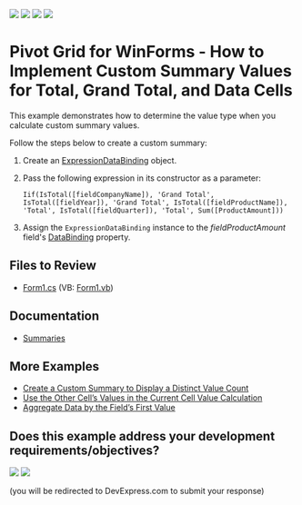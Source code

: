 <!-- default badges list -->
![](https://img.shields.io/endpoint?url=https://codecentral.devexpress.com/api/v1/VersionRange/128582395/22.1.2%2B)
[![](https://img.shields.io/badge/Open_in_DevExpress_Support_Center-FF7200?style=flat-square&logo=DevExpress&logoColor=white)](https://supportcenter.devexpress.com/ticket/details/T555679)
[![](https://img.shields.io/badge/📖_How_to_use_DevExpress_Examples-e9f6fc?style=flat-square)](https://docs.devexpress.com/GeneralInformation/403183)
[![](https://img.shields.io/badge/💬_Leave_Feedback-feecdd?style=flat-square)](#does-this-example-address-your-development-requirementsobjectives)
<!-- default badges end -->

# Pivot Grid for WinForms - How to Implement Custom Summary Values for Total, Grand Total, and Data Cells

This example demonstrates how to determine the value type when you calculate custom summary values.

Follow the steps below to create a custom summary:

1. Create an [ExpressionDataBinding](https://docs.devexpress.com/WindowsForms/DevExpress.XtraPivotGrid.ExpressionDataBinding) object.
2. Pass the following expression in its constructor as a parameter:

    ```
    Iif(IsTotal([fieldCompanyName]), 'Grand Total', IsTotal([fieldYear]), 'Grand Total', IsTotal([fieldProductName]), 'Total', IsTotal([fieldQuarter]), 'Total', Sum([ProductAmount]))
    ``` 
3. Assign the `ExpressionDataBinding` instance to the _fieldProductAmount_ field's [DataBinding](https://docs.devexpress.com/CoreLibraries/DevExpress.XtraPivotGrid.PivotGridFieldBase.DataBinding) property.

## Files to Review 

* [Form1.cs](./CS/WinPivotCustomSummaryCellType/Form1.cs) (VB: [Form1.vb](./VB/VBWinPivotCustomSummaryCellType/Form1.vb))

## Documentation

* [Summaries](https://docs.devexpress.com/WindowsForms/9384/controls-and-libraries/pivot-grid/data-shaping/summarization/summaries)

## More Examples 

* [Create a Custom Summary to Display a Distinct Value Count﻿](https://github.com/DevExpress-Examples/winforms-pivot-grid-implement-the-distinct-count-summary-type)
* [Use the Other Cell’s Values in the Current Cell Value Calculation﻿](https://github.com/DevExpress-Examples/winforms-pivot-access-other-cell-value-while-calculating-the-current-cell)
* [Aggregate Data by the Field’s First Value﻿](https://github.com/DevExpress-Examples/winforms-pivot-grid-custom-aggregates)


<!-- feedback -->
## Does this example address your development requirements/objectives?

[<img src="https://www.devexpress.com/support/examples/i/yes-button.svg"/>](https://www.devexpress.com/support/examples/survey.xml?utm_source=github&utm_campaign=winforms-pivot-grid-provide-custom-summary-values-for-cells&~~~was_helpful=yes) [<img src="https://www.devexpress.com/support/examples/i/no-button.svg"/>](https://www.devexpress.com/support/examples/survey.xml?utm_source=github&utm_campaign=winforms-pivot-grid-provide-custom-summary-values-for-cells&~~~was_helpful=no)

(you will be redirected to DevExpress.com to submit your response)
<!-- feedback end -->
